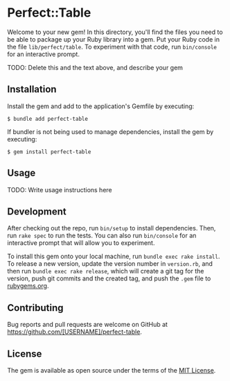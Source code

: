 # Perfect::Table

Welcome to your new gem! In this directory, you'll find the files you need to be able to package up your Ruby library into a gem. Put your Ruby code in the file `lib/perfect/table`. To experiment with that code, run `bin/console` for an interactive prompt.

TODO: Delete this and the text above, and describe your gem

## Installation

Install the gem and add to the application's Gemfile by executing:

    $ bundle add perfect-table

If bundler is not being used to manage dependencies, install the gem by executing:

    $ gem install perfect-table

## Usage

TODO: Write usage instructions here

## Development

After checking out the repo, run `bin/setup` to install dependencies. Then, run `rake spec` to run the tests. You can also run `bin/console` for an interactive prompt that will allow you to experiment.

To install this gem onto your local machine, run `bundle exec rake install`. To release a new version, update the version number in `version.rb`, and then run `bundle exec rake release`, which will create a git tag for the version, push git commits and the created tag, and push the `.gem` file to [rubygems.org](https://rubygems.org).

## Contributing

Bug reports and pull requests are welcome on GitHub at https://github.com/[USERNAME]/perfect-table.

## License

The gem is available as open source under the terms of the [MIT License](https://opensource.org/licenses/MIT).
